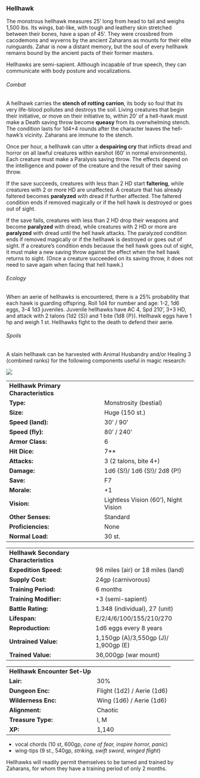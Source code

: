 ### Hellhawk

The monstrous hellhawk measures 25’ long from head to tail and weighs 1,500 lbs. Its wings, bat-like, with tough and leathery skin stretched between their bones, have a span of 45’. They were crossbred from cacodemons and wyverns by the ancient Zaharans as mounts for their elite ruinguards. Zahar is now a distant memory, but the soul of every hellhawk remains bound by the ancient pacts of their former masters.

Hellhawks are semi-sapient. Although incapable of true speech, they can communicate with body posture and vocalizations.

###### Combat

A hellhawk carries the **stench of rotting carrion**, its body so foul that its very life-blood pollutes and destroys the soil. Living creatures that begin their initiative, or move on their initiative to, within 20’ of a hell-hawk must make a Death saving throw become **queasy** from its overwhelming stench. The condition lasts for 1d4+4 rounds after the character leaves the hell-hawk’s vicinity. Zaharans are immune to the stench.

Once per hour, a hellhawk can utter a **despairing cry** that inflicts dread and horror on all lawful creatures within earshot (60’ in normal environments). Each creature must make a Paralysis saving throw. The effects depend on the intelligence and power of the creature and the result of their saving throw.

If the save succeeds, creatures with less than 2 HD start **faltering**, while creatures with 2 or more HD are unaffected. A creature that has already faltered becomes **paralyzed** with dread if further affected. The faltered condition ends if removed magically or if the hell hawk is destroyed or goes out of sight.

If the save fails, creatures with less than 2 HD drop their weapons and become **paralyzed** with dread, while creatures with 2 HD or more are **paralyzed** with dread until the hell hawk attacks. The paralyzed condition ends if removed magically or if the hellhawk is destroyed or goes out of sight. If a creature’s condition ends because the hell hawk goes out of sight, it must make a new saving throw against the effect when the hell hawk returns to sight. (Once a creature succeeded on its saving throw, it does not need to save again when facing that hell hawk.)

###### Ecology

When an aerie of hellhawks is encountered, there is a 25% probability that each hawk is guarding offspring. Roll 1d4 for number and age: 1-2, 1d6 eggs, 3-4 1d3 juveniles. Juvenile hellhawks have AC 4, Spd 210’, 3+3 HD, and attack with 2 talons (1d2 {S}) and 1 bite (1d8 {P}). Hellhawk eggs have 1 hp and weigh 1 st. Hellhawks fight to the death to defend their aerie.

###### Spoils

A slain hellhawk can be harvested with Animal Husbandry and/or Healing 3 (combined ranks) for the following components useful in magic research:

![](data:image/png;base64...)

|  |  |
| --- | --- |
| **Hellhawk Primary Characteristics** | |
| **Type:** | Monstrosity (bestial) |
| **Size:** | Huge (150 st.) |
| **Speed (land):** | 30’ / 90’ |
| **Speed (fly):** | 80’ / 240’ |
| **Armor Class:** | 6 |
| **Hit Dice:** | 7\*\* |
| **Attacks:** | 3 (2 talons, bite 4+) |
| **Damage:** | 1d6 {S!}/ 1d6 {S!}/ 2d8 {P!} |
| **Save:** | F7 |
| **Morale:** | +1 |
| **Vision:** | Lightless Vision (60’), Night Vision |
| **Other Senses:** | Standard |
| **Proficiencies:** | None |
| **Normal Load:** | 30 st. |

|  |  |
| --- | --- |
| **Hellhawk Secondary Characteristics** | |
| **Expedition Speed:** | 96 miles (air) or 18 miles (land) |
| **Supply Cost:** | 24gp (carnivorous) |
| **Training Period:** | 6 months |
| **Training Modifier:** | +3 (semi-sapient) |
| **Battle Rating:** | 1.348 (individual), 27 (unit) |
| **Lifespan:** | E/2/4/6/100/155/210/270 |
| **Reproduction:** | 1d6 eggs every 8 years |
| **Untrained Value:** | 1,150gp (A)/3,550gp (J)/ 1,900gp (E) |
| **Trained Value:** | 36,000gp (war mount) |

|  |  |
| --- | --- |
| **Hellhawk Encounter Set-Up** | |
| **Lair:** | 30% |
| **Dungeon Enc:** | Flight (1d2) / Aerie (1d6) |
| **Wilderness Enc:** | Wing (1d6) / Aerie (1d6) |
| **Alignment:** | Chaotic |
| **Treasure Type:** | I, M |
| **XP:** | 1,140 |

* vocal chords (10 st, 600gp, *cone of fear, inspire horror, panic*)
* wing-tips (9 st., 540gp, *striking, swift sword, winged flight*)

Hellhawks will readily permit themselves to be tamed and trained by Zaharans, for whom they have a training period of only 2 months.
